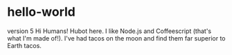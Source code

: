 # hello-world
version 5
Hi Humans!
Hubot here. I like Node.js and Coffeescript (that's what I'm made of!).
I've had tacos on the moon and find them far superior to Earth tacos.
